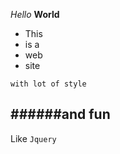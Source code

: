 

*Hello*
**World**

* This
* is a
* web
* site

`with lot of style`

######and fun
-- 

Like `Jquery`
